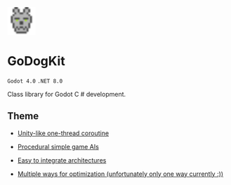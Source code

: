 <img src="godog.png" alt="描述文字" style="width: 64px; height: auto;">

# GoDogKit

`Godot 4.0` `.NET 8.0`

Class library for Godot C # development.

## Theme

* [Unity-like one-thread coroutine](addons/GoDogKit/Core/Coroutine.cs)

* [Procedural simple game AIs](addons/GoDogKit/AI/)

* [Easy to integrate architectures](addons/GoDogKit/Architecture/)

* [Multiple ways for optimization (unfortunately only one way currently :))](addons/GoDogKit/Optimizer/)